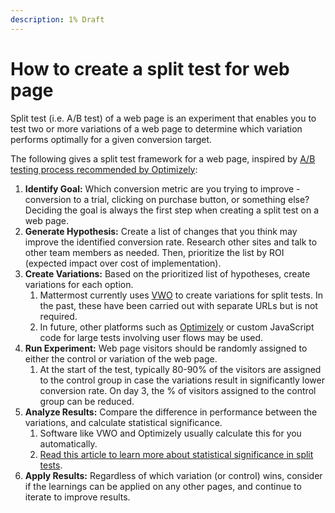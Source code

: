 ```yaml
---
description: 1% Draft
---
```


# How to create a split test for web page

Split test \(i.e. A/B test\) of a web page is an experiment that enables you to test two or more variations of a web page to determine which variation performs optimally for a given conversion target.

The following gives a split test framework for a web page, inspired by [A/B testing process recommended by Optimizely](https://www.optimizely.com/optimization-glossary/ab-testing/):

1. **Identify Goal:** Which conversion metric are you trying to improve - conversion to a trial, clicking on purchase button, or something else? Deciding the goal is always the first step when creating a split test on a web page.
2. **Generate Hypothesis:** Create a list of changes that you think may improve the identified conversion rate. Research other sites and talk to other team members as needed. Then, prioritize the list by ROI \(expected impact over cost of implementation\).
3. **Create Variations:** Based on the prioritized list of hypotheses, create variations for each option.
   1. Mattermost currently uses [VWO](https://vwo.com/platform/) to create variations for split tests. In the past, these have been carried out with separate URLs but is not required.
   2. In future, other platforms such as [Optimizely](http://optimizely.com/) or custom JavaScript code for large tests involving user flows may be used.
4. **Run Experiment:** Web page visitors should be randomly assigned to either the control or variation of the web page.
   1. At the start of the test, typically 80-90% of the visitors are assigned to the control group in case the variations result in significantly lower conversion rate. On day 3, the % of visitors assigned to the control group can be reduced.
5. **Analyze Results:** Compare the difference in performance between the variations, and calculate statistical significance.
   1. Software like VWO and Optimizely usually calculate this for you automatically.
   2. [Read this article to learn more about statistical significance in split tests](https://data36.com/statistical-significance-in-ab-testing/).
6. **Apply Results:** Regardless of which variation \(or control\) wins, consider if the learnings can be applied on any other pages, and continue to iterate to improve results.

